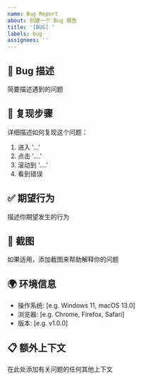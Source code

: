 ```yaml
---
name: Bug Report
about: 创建一个 Bug 报告
title: '[BUG] '
labels: bug
assignees: ''
---
```


## 🐛 Bug 描述
简要描述遇到的问题

## 🔄 复现步骤
详细描述如何复现这个问题：

1. 进入 '...'
2. 点击 '....'
3. 滚动到 '....'
4. 看到错误

## ✅ 期望行为
描述你期望发生的行为

## 📸 截图
如果适用，添加截图来帮助解释你的问题

## 🌍 环境信息
 - 操作系统: [e.g. Windows 11, macOS 13.0]
 - 浏览器: [e.g. Chrome, Firefox, Safari]
 - 版本: [e.g. v1.0.0]

## 📋 额外上下文
在此处添加有关问题的任何其他上下文